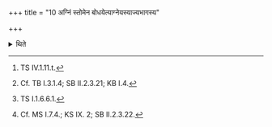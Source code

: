 +++
title = "10 अग्निं स्तोमेन बोधयेत्याग्नेयस्याज्यभागस्य"

+++

<details><summary>थिते</summary>

10. (The verse) agniṁ stomena bodhaya...[^1] is to be used as the invitatory verse for the offering of the ghee-portion to Agni,[^2] the verse agna āyuṁṣi pavase...[^3] is to be used... to Soma.[^4]   


[^1]: TS IV.1.11.t.  

[^2]: Cf. TB I.3.1.4; SB II.2.3.21; KB I.4.  

[^3]: TS I.1.6.6.1.  

[^4]: Cf. MS I.7.4.; KS IX. 2; SB II.2.3.22.
</details>
